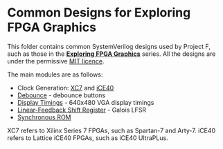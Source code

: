 # Common Designs for Exploring FPGA Graphics

This folder contains common SystemVerilog designs used by Project F, such as those in the **[Exploring FPGA Graphics](https://projectf.io/posts/fpga-graphic/)** series. All the designs are under the permissive [MIT licence](../LICENSE).

The main modules are as follows:

* Clock Generation: [XC7](xc7/clock_gen.sv) and [iCE40](ice40/clock_gen.sv)
* [Debounce](debounce.sv) - debounce buttons
* [Display Timings](display_timings.sv) - 640x480 VGA display timings
* [Linear-Feedback Shift Register](lfsr.sv) - Galois LFSR
* [Synchronous ROM](rom_sync.sv)

XC7 refers to Xilinx Series 7 FPGAs, such as Spartan-7 and Arty-7. iCE40 refers to Lattice iCE40 FPGAs, such as iCE40 UltraPLus.
